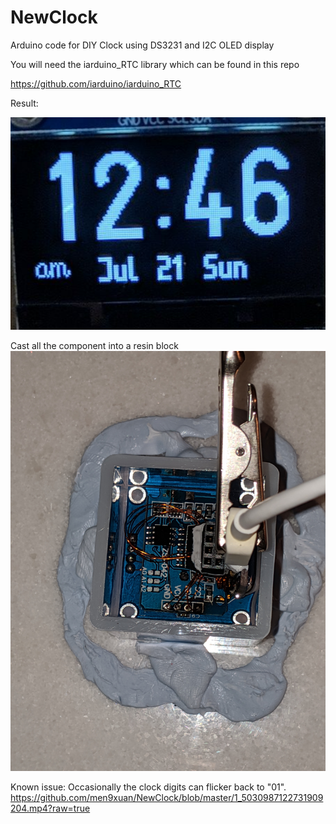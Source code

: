 # NewClock
Arduino code for DIY Clock using DS3231 and I2C OLED display

You will need the iarduino_RTC library which can be found in this repo

https://github.com/iarduino/iarduino_RTC

Result: 

![Image of OLED Screen](https://github.com/men9xuan/NewClock/blob/master/screen.png)


Cast all the component into a resin block 
![Image of Casting](https://github.com/men9xuan/NewClock/blob/master/cast%20in%20resin.jpg)

Known issue:
Occasionally the clock digits can flicker back to "01". 
https://github.com/men9xuan/NewClock/blob/master/1_5030987122731909204.mp4?raw=true
